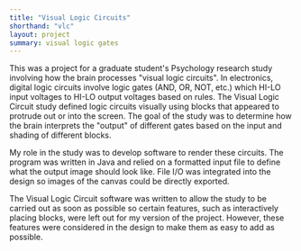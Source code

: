 ```yaml
---
title: "Visual Logic Circuits"
shorthand: "vlc"
layout: project
summary: visual logic gates
---
```

This was a project for a graduate student's Psychology research study involving how the brain processes "visual logic circuits". In electronics, digital logic circuits involve logic gates (AND, OR, NOT, etc.) which HI-LO input voltages to HI-LO output voltages based on rules. The Visual Logic Circuit study defined logic circuits visually using blocks that appeared to protrude out or into the screen. The goal of the study was to determine how the brain interprets the "output" of different gates based on the input and shading of different blocks.

My role in the study was to develop software to render these circuits. The program was written in Java and relied on a formatted input file to define what the output image should look like. File I/O was integrated into the design so images of the canvas could be directly exported.

The Visual Logic Circuit software was written to allow the study to be carried out as soon as possible so certain features, such as interactively placing blocks, were left out for my version of the project. However, these features were considered in the design to make them as easy to add as possible.